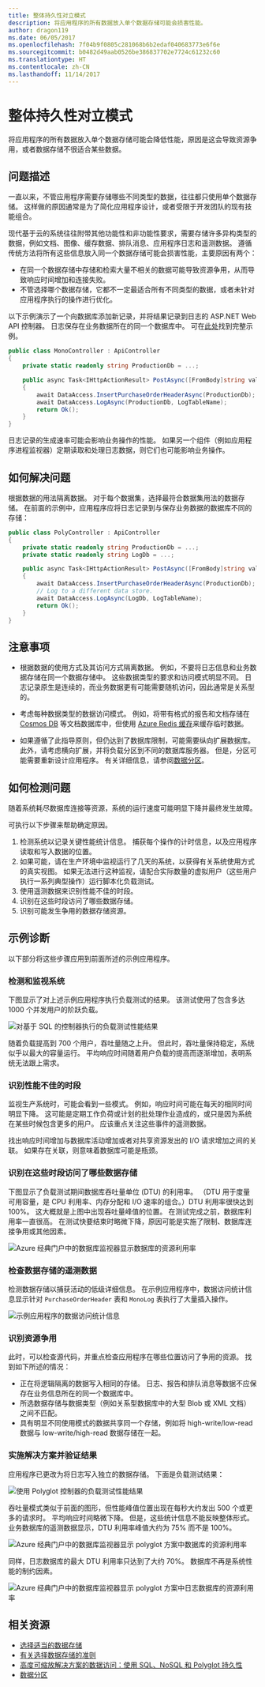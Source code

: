 ```yaml
---
title: 整体持久性对立模式
description: 将应用程序的所有数据放入单个数据存储可能会损害性能。
author: dragon119
ms.date: 06/05/2017
ms.openlocfilehash: 7f04b9f0805c281068b6b2edaf040683773e6f6e
ms.sourcegitcommit: b0482d49aab0526be386837702e7724c61232c60
ms.translationtype: HT
ms.contentlocale: zh-CN
ms.lasthandoff: 11/14/2017
---
```

# <a name="monolithic-persistence-antipattern"></a>整体持久性对立模式

将应用程序的所有数据放入单个数据存储可能会降低性能，原因是这会导致资源争用，或者数据存储不很适合某些数据。

## <a name="problem-description"></a>问题描述

一直以来，不管应用程序需要存储哪些不同类型的数据，往往都只使用单个数据存储。 这样做的原因通常是为了简化应用程序设计，或者受限于开发团队的现有技能组合。 

现代基于云的系统往往附带其他功能性和非功能性要求，需要存储许多异构类型的数据，例如文档、图像、缓存数据、排队消息、应用程序日志和遥测数据。 遵循传统方法将所有这些信息放入同一个数据存储可能会损害性能，主要原因有两个：

- 在同一个数据存储中存储和检索大量不相关的数据可能导致资源争用，从而导致响应时间增加和连接失败。
- 不管选择哪个数据存储，它都不一定最适合所有不同类型的数据，或者未针对应用程序执行的操作进行优化。 

以下示例演示了一个向数据库添加新记录，并将结果记录到日志的 ASP.NET Web API 控制器。 日志保存在业务数据所在的同一个数据库中。 可在[此处][sample-app]找到完整示例。

```csharp
public class MonoController : ApiController
{
    private static readonly string ProductionDb = ...;

    public async Task<IHttpActionResult> PostAsync([FromBody]string value)
    {
        await DataAccess.InsertPurchaseOrderHeaderAsync(ProductionDb);
        await DataAccess.LogAsync(ProductionDb, LogTableName);
        return Ok();
    }
}
```

日志记录的生成速率可能会影响业务操作的性能。 如果另一个组件（例如应用程序进程监视器）定期读取和处理日志数据，则它们也可能影响业务操作。

## <a name="how-to-fix-the-problem"></a>如何解决问题

根据数据的用法隔离数据。 对于每个数据集，选择最符合数据集用法的数据存储。 在前面的示例中，应用程序应将日志记录到与保存业务数据的数据库不同的存储： 

```csharp
public class PolyController : ApiController
{
    private static readonly string ProductionDb = ...;
    private static readonly string LogDb = ...;

    public async Task<IHttpActionResult> PostAsync([FromBody]string value)
    {
        await DataAccess.InsertPurchaseOrderHeaderAsync(ProductionDb);
        // Log to a different data store.
        await DataAccess.LogAsync(LogDb, LogTableName);
        return Ok();
    }
}
```

## <a name="considerations"></a>注意事项

- 根据数据的使用方式及其访问方式隔离数据。 例如，不要将日志信息和业务数据存储在同一个数据存储中。 这些数据类型的要求和访问模式明显不同。 日志记录原生是连续的，而业务数据更有可能需要随机访问，因此通常是关系型的。

- 考虑每种数据类型的数据访问模式。 例如，将带有格式的报告和文档存储在 [Cosmos DB][CosmosDB] 等文档数据库中，但使用 [Azure Redis 缓存][Azure-cache]来缓存临时数据。

- 如果遵循了此指导原则，但仍达到了数据库限制，可能需要纵向扩展数据库。 此外，请考虑横向扩展，并将负载分区到不同的数据库服务器。 但是，分区可能需要重新设计应用程序。 有关详细信息，请参阅[数据分区][DataPartitioningGuidance]。

## <a name="how-to-detect-the-problem"></a>如何检测问题

随着系统耗尽数据库连接等资源，系统的运行速度可能明显下降并最终发生故障。

可执行以下步骤来帮助确定原因。

1. 检测系统以记录关键性能统计信息。 捕获每个操作的计时信息，以及应用程序读取和写入数据的位置。
1. 如果可能，请在生产环境中监视运行了几天的系统，以获得有关系统使用方式的真实视图。 如果无法进行这种监视，请配合实际数量的虚拟用户（这些用户执行一系列典型操作）运行脚本化负载测试。
2. 使用遥测数据来识别性能不佳的时段。
3. 识别在这些时段访问了哪些数据存储。
4. 识别可能发生争用的数据存储资源。

## <a name="example-diagnosis"></a>示例诊断

以下部分将这些步骤应用到前面所述的示例应用程序。

### <a name="instrument-and-monitor-the-system"></a>检测和监视系统

下图显示了对上述示例应用程序执行负载测试的结果。 该测试使用了包含多达 1000 个并发用户的阶跃负载。

![对基于 SQL 的控制器执行的负载测试性能结果][MonolithicScenarioLoadTest]

随着负载提高到 700 个用户，吞吐量随之上升。 但此时，吞吐量保持稳定，系统似乎以最大的容量运行。 平均响应时间随着用户负载的提高而逐渐增加，表明系统无法跟上需求。

### <a name="identify-periods-of-poor-performance"></a>识别性能不佳的时段

监视生产系统时，可能会看到一些模式。 例如，响应时间可能在每天的相同时间明显下降。 这可能是定期工作负荷或计划的批处理作业造成的，或只是因为系统在某些时候包含更多的用户。 应该重点关注这些事件的遥测数据。

找出响应时间增加与数据库活动增加或者对共享资源发出的 I/O 请求增加之间的关联。 如果存在关联，则意味着数据库可能是瓶颈。

### <a name="identify-which-data-stores-are-accessed-during-those-periods"></a>识别在这些时段访问了哪些数据存储

下图显示了负载测试期间数据库吞吐量单位 (DTU) 的利用率。 （DTU 用于度量可用容量，是 CPU 利用率、内存分配和 I/O 速率的组合。）DTU 利用率很快达到 100%。 这大概就是上图中出现吞吐量峰值的位置。 在测试完成之前，数据库利用率一直很高。 在测试快要结束时略微下降，原因可能是实施了限制、数据库连接争用或其他因素。

![Azure 经典门户中的数据库监视器显示数据库的资源利用率][MonolithicDatabaseUtilization]

### <a name="examine-the-telemetry-for-the-data-stores"></a>检查数据存储的遥测数据

检测数据存储以捕获活动的低级详细信息。 在示例应用程序中，数据访问统计信息显示针对 `PurchaseOrderHeader` 表和 `MonoLog` 表执行了大量插入操作。 

![示例应用程序的数据访问统计信息][MonolithicDataAccessStats]

### <a name="identify-resource-contention"></a>识别资源争用

此时，可以检查源代码，并重点检查应用程序在哪些位置访问了争用的资源。 找到如下所述的情况：

- 正在将逻辑隔离的数据写入相同的存储。 日志、报告和排队消息等数据不应保存在业务信息所在的同一个数据库中。
- 所选数据存储与数据类型（例如关系型数据库中的大型 Blob 或 XML 文档）之间不匹配。
- 具有明显不同使用模式的数据共享同一个存储，例如将 high-write/low-read 数据与 low-write/high-read 数据存储在一起。

### <a name="implement-the-solution-and-verify-the-result"></a>实施解决方案并验证结果

应用程序已更改为将日志写入独立的数据存储。 下面是负载测试结果：

![使用 Polyglot 控制器的负载测试性能结果][PolyglotScenarioLoadTest]

吞吐量模式类似于前面的图形，但性能峰值位置出现在每秒大约发出 500 个或更多的请求时。 平均响应时间略微下降。 但是，这些统计信息不能反映整体形式。 业务数据库的遥测数据显示，DTU 利用率峰值大约为 75% 而不是 100%。

![Azure 经典门户中的数据库监视器显示 polyglot 方案中数据库的资源利用率][PolyglotDatabaseUtilization]

同样，日志数据库的最大 DTU 利用率只达到了大约 70%。 数据库不再是系统性能的制约因素。

![Azure 经典门户中的数据库监视器显示 polyglot 方案中日志数据库的资源利用率][LogDatabaseUtilization]


## <a name="related-resources"></a>相关资源

- [选择适当的数据存储][data-store-overview]
- [有关选择数据存储的准则][data-store-comparison]
- [高度可缩放解决方案的数据访问：使用 SQL、NoSQL 和 Polyglot 持久性][Data-Access-Guide]
- [数据分区][DataPartitioningGuidance]

[sample-app]: https://github.com/mspnp/performance-optimization/tree/master/MonolithicPersistence
[CosmosDB]: http://azure.microsoft.com/services/cosmos-db/
[Azure-cache]: /azure/redis-cache/
[Data-Access-Guide]: https://msdn.microsoft.com/library/dn271399.aspx
[DataPartitioningGuidance]: ../../best-practices/data-partitioning.md
[data-store-overview]: ../../guide/technology-choices/data-store-overview.md
[data-store-comparison]: ../../guide/technology-choices/data-store-comparison.md

[MonolithicScenarioLoadTest]: _images/MonolithicScenarioLoadTest.jpg
[MonolithicDatabaseUtilization]: _images/MonolithicDatabaseUtilization.jpg
[MonolithicDataAccessStats]: _images/MonolithicDataAccessStats.jpg
[PolyglotScenarioLoadTest]: _images/PolyglotScenarioLoadTest.jpg
[PolyglotDatabaseUtilization]: _images/PolyglotDatabaseUtilization.jpg
[LogDatabaseUtilization]: _images/LogDatabaseUtilization.jpg

